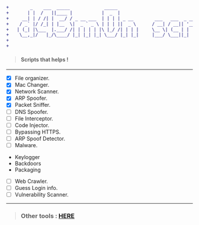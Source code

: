 ```diff
+        _    ___  _____             _____                               _         _           +
+       | |  /   ||____ |           |  _  |                             (_)       | |          +
+     __| | / /| |  __/ / _ __ ___  | | | | _ __        ___   ___  _ __  _  _ __  | |_  ___    +
+    / _` |/ /_| | |__  \|  _ ` _ \ | | | ||  _ \      / __| / __|| '__|| ||  _ \ | __|/ __|   +
+   | (_| |\___  |.___/ /| | | | | |\ |_/ /| | | |     \__ \| (__ | |   | || |_) || |_ \__ \   +
+    \__,_|/   |_/\____/ |_| |_| |_| \___/ |_| |_|     |___/ \___||_|   |_|| .__/  \__||___/   +
+                                                                          | |                 +
+                                                                          |_|                 +
```
>####  Scripts that helps !
---

- [x] File organizer.
- [x] Mac Changer.
- [x] Network Scanner.
- [x] ARP Spoofer.
- [x] Packet Sniffer.
- [ ] DNS Spoofer.
- [ ] File Interceptor.
- [ ] Code Injector.
- [ ] Bypassing HTTPS.
- [ ] ARP Spoof Detector.
- [ ] Malware.
- Keylogger
- Backdoors
- Packaging
 - [ ] Web Crawler.
 - [ ] Guess Login info.
 - [ ] Vulnerability Scanner.
 
 ---

 >### Other tools : <a href='https://github.com/hakkk3r'> HERE </a>
 
 
